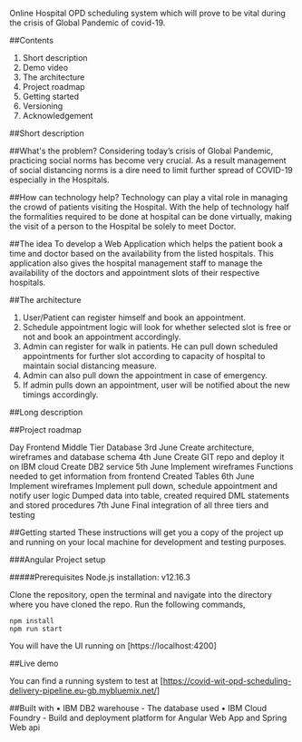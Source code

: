 Online Hospital OPD scheduling system which will prove to be vital during the crisis of Global Pandemic of covid-19.

##Contents
1.	Short description
2.	Demo video
3.	The architecture
4.	Project roadmap
5.	Getting started
6.	Versioning
7.	Acknowledgement

##Short description

##What's the problem?
Considering today’s crisis of Global Pandemic, practicing social norms has become very crucial. As a result management of social distancing norms is a dire need to limit further spread of COVID-19 especially in the Hospitals.

##How can technology help?
Technology can play a vital role in managing the crowd of patients visiting the Hospital. With the help of technology half the formalities required to be done at hospital can be done virtually, making the visit of a person to the Hospital be solely to meet Doctor.

##The idea
To develop a Web Application which helps the patient book a time and doctor based on the availability from the listed hospitals. This application also gives the hospital management staff to manage the availability of the doctors and appointment slots of their respective hospitals.


##The architecture











1.	User/Patient can register himself and book an appointment.
2.	Schedule appointment logic will look for whether selected slot is free or not and book an appointment accordingly.
3.	Admin can register for walk in patients. He can pull down scheduled appointments for further slot according to capacity of hospital to maintain social distancing measure.
4.	Admin can also pull down the appointment in case of emergency.
5.	If admin pulls down an appointment, user will be notified about the new timings accordingly.

##Long description

##Project roadmap

Day	Frontend	Middle Tier	Database
3rd  June	Create architecture, wireframes and database schema
4th  June	Create GIT repo and deploy it on IBM cloud	Create DB2 service
5th  June	Implement wireframes	Functions needed to get information from frontend	Created Tables
6th  June	Implement wireframes	Implement pull down, schedule appointment and notify user logic	Dumped data into table, created required DML statements and stored procedures
7th  June	Final integration of all three tiers and testing

##Getting started
These instructions will get you a copy of the project up and running on your local machine for development and testing purposes.

###Angular Project setup

#####Prerequisites
  Node.js installation: v12.16.3

Clone the repository, open the terminal and navigate into the directory where you have cloned the repo.
Run the following commands,
```
npm install
npm run start
```
You will have the UI running on [https://localhost:4200]

##Live demo

You can find a running system to test at [https://covid-wit-opd-scheduling-delivery-pipeline.eu-gb.mybluemix.net/]

##Built with
•	IBM DB2 warehouse - The database used
•	IBM Cloud Foundry - Build and deployment platform for Angular Web App and Spring Web api

